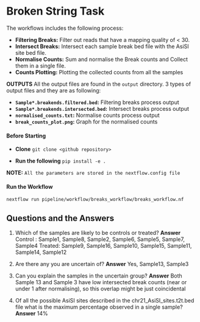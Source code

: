 ﻿
# Broken String Task

The workflows includes the following process:
-  **Filtering Breaks:** Filter out reads that have a mapping quality of < 30.
-  **Intersect Breaks:** Intersect each sample break bed file with the AsiSI site bed file.
-  **Normalise Counts:** Sum and normalise the Break counts and Collect them in a single file.
-  **Counts Plotting:** Plotting the collected counts from all the samples

**OUTPUTS**
All the output files are found in the ``output`` directory.
3 types of output files and they are as following:
-  **``Sample*.breakends.filtered.bed``:** Filtering breaks process output
- **``Sample*.breakends.intersected.bed``:** Intersect breaks process output
- **``normalised_counts.txt``:** Normalise counts process output
- **``break_counts_plot.png``:** Graph for the normalised counts 

#### Before Starting
-  **Clone**
``git clone <github repository>``

- **Run the following**
``pip install -e .``

**NOTE:**
``All the parameters are stored in the nextflow.config file``

#### Run the Workflow
``nextflow run pipeline/workflow/breaks_workflow/breaks_workflow.nf``

## Questions and the Answers
1.  Which of the samples are likely to be controls or treated?
	**Answer**
	Control : Sample1, Sample8, Sample2, Sample6, Sample5, Sample7, Sample4
	Treated: Sample9, Sample16, Sample10, Sample15, Sample11, Sample14,  Sample12 
	
2.  Are there any you are uncertain of? 
	**Answer**
	Yes, Sample13, Sample3
3.  Can you explain the samples in the uncertain group?
**Answer**
Both Sample 13 and Sample 3 have low intersected break counts (near or under 1 after normalising), so this overlap might be just coincidental
4.  Of all the possible AsiSI sites described in the chr21_AsiSI_sites.t2t.bed file what is the maximum percentage observed in a single sample?
**Answer**
14%
